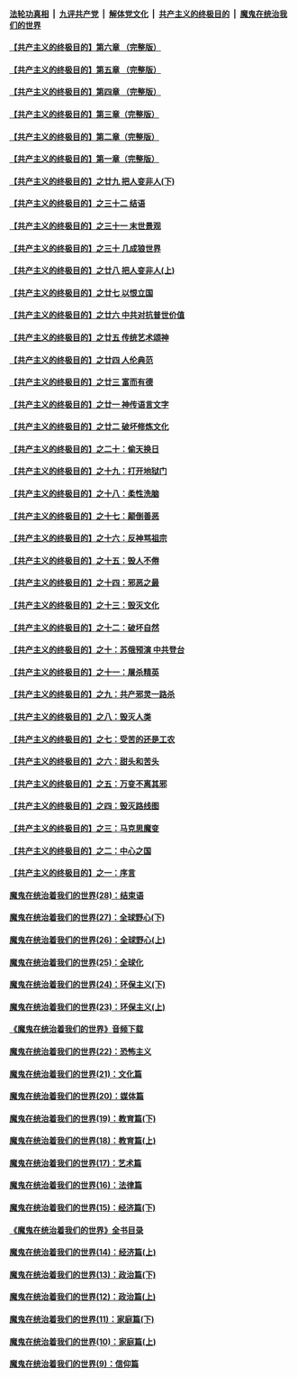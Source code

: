 

####  [法轮功真相](../../../../basic/blob/master/README.md?t=05130731) &nbsp;|&nbsp; [九评共产党](../../../../9ping.md/blob/master/README.md?t=05130731) &nbsp;|&nbsp; [解体党文化](../../../../jtdwh.md/blob/master/README.md?t=05130731)  &nbsp;|&nbsp; [共产主义的终极目的](../../../../gczydzjmd.md/blob/master/README.md?t=05130731) &nbsp;|&nbsp; [魔鬼在统治我们的世界](../../../../mgztzwmdsj.md/blob/master/README.md?t=05130731) 

#### [【共产主义的终极目的】第六章 （完整版）](../pages/nsc422/n11428913.md?t=05130731) 

#### [【共产主义的终极目的】第五章 （完整版）](../pages/nsc422/n11428912.md?t=05130731) 

#### [【共产主义的终极目的】第四章 （完整版）](../pages/nsc422/n11428907.md?t=05130731) 

#### [【共产主义的终极目的】第三章（完整版）](../pages/nsc422/n11428848.md?t=05130731) 

#### [【共产主义的终极目的】第二章（完整版）](../pages/nsc422/n11428831.md?t=05130731) 

#### [【共产主义的终极目的】第一章（完整版）](../pages/nsc422/n11417651.md?t=05130731) 

#### [【共产主义的终极目的】之廿九 把人变非人(下)](../pages/nsc422/n11344140.md?t=05130731) 

#### [【共产主义的终极目的】之三十二 结语](../pages/nsc422/n11360535.md?t=05130731) 

#### [【共产主义的终极目的】之三十一 末世景观](../pages/nsc422/n11351129.md?t=05130731) 

#### [【共产主义的终极目的】之三十 几成狼世界](../pages/nsc422/n11348280.md?t=05130731) 

#### [【共产主义的终极目的】之廿八 把人变非人(上)](../pages/nsc422/n11340492.md?t=05130731) 

#### [【共产主义的终极目的】之廿七 以恨立国](../pages/nsc422/n11336944.md?t=05130731) 

#### [【共产主义的终极目的】之廿六 中共对抗普世价值](../pages/nsc422/n11324785.md?t=05130731) 

#### [【共产主义的终极目的】之廿五 传统艺术颂神](../pages/nsc422/n11296396.md?t=05130731) 

#### [【共产主义的终极目的】之廿四 人伦典范](../pages/nsc422/n11296397.md?t=05130731) 

#### [【共产主义的终极目的】之廿三 富而有德](../pages/nsc422/n11283598.md?t=05130731) 

#### [【共产主义的终极目的】之廿一 神传语言文字](../pages/nsc422/n11263265.md?t=05130731) 

#### [【共产主义的终极目的】之廿二 破坏修炼文化](../pages/nsc422/n11245728.md?t=05130731) 

#### [【共产主义的终极目的】之二十：偷天换日](../pages/nsc422/n11238846.md?t=05130731) 

#### [【共产主义的终极目的】之十九：打开地狱门](../pages/nsc422/n11206376.md?t=05130731) 

#### [【共产主义的终极目的】之十八：柔性洗脑](../pages/nsc422/n11199994.md?t=05130731) 

#### [【共产主义的终极目的】之十七：颠倒善恶](../pages/nsc422/n11179782.md?t=05130731) 

#### [【共产主义的终极目的】之十六：反神骂祖宗](../pages/nsc422/n11166798.md?t=05130731) 

#### [【共产主义的终极目的】之十五：毁人不倦](../pages/nsc422/n11166792.md?t=05130731) 

#### [【共产主义的终极目的】之十四：邪恶之最](../pages/nsc422/n11150249.md?t=05130731) 

#### [【共产主义的终极目的】之十三：毁灭文化](../pages/nsc422/n11135227.md?t=05130731) 

#### [【共产主义的终极目的】之十二：破坏自然](../pages/nsc422/n11135214.md?t=05130731) 

#### [【共产主义的终极目的】之十：苏俄预演 中共登台](../pages/nsc422/n11118424.md?t=05130731) 

#### [【共产主义的终极目的】之十一：屠杀精英](../pages/nsc422/n11118442.md?t=05130731) 

#### [【共产主义的终极目的】之九：共产邪灵一路杀](../pages/nsc422/n11114139.md?t=05130731) 

#### [【共产主义的终极目的】之八：毁灭人类](../pages/nsc422/n11108503.md?t=05130731) 

#### [【共产主义的终极目的】之七：受苦的还是工农](../pages/nsc422/n11101809.md?t=05130731) 

#### [【共产主义的终极目的】之六：甜头和苦头](../pages/nsc422/n11096971.md?t=05130731) 

#### [【共产主义的终极目的】之五：万变不离其邪](../pages/nsc422/n11091285.md?t=05130731) 

#### [【共产主义的终极目的】之四：毁灭路线图](../pages/nsc422/n11086284.md?t=05130731) 

#### [【共产主义的终极目的】之三：马克思魔变](../pages/nsc422/n11061941.md?t=05130731) 

#### [【共产主义的终极目的】之二：中心之国](../pages/nsc422/n11047728.md?t=05130731) 

#### [【共产主义的终极目的】之一：序言](../pages/nsc422/n11086077.md?t=05130731) 

#### [魔鬼在统治着我们的世界(28)：结束语](../pages/nsc422/n10936246.md?t=05130731) 

#### [魔鬼在统治着我们的世界(27)：全球野心(下)](../pages/nsc422/n10928319.md?t=05130731) 

#### [魔鬼在统治着我们的世界(26)：全球野心(上)](../pages/nsc422/n10900318.md?t=05130731) 

#### [魔鬼在统治着我们的世界(25)：全球化](../pages/nsc422/n10788205.md?t=05130731) 

#### [魔鬼在统治着我们的世界(24)：环保主义(下)](../pages/nsc422/n10695307.md?t=05130731) 

#### [魔鬼在统治着我们的世界(23)：环保主义(上)](../pages/nsc422/n10688613.md?t=05130731) 

#### [《魔鬼在统治着我们的世界》音频下载](../pages/nsc422/n10635553.md?t=05130731) 

#### [魔鬼在统治着我们的世界(22)：恐怖主义](../pages/nsc422/n10614727.md?t=05130731) 

#### [魔鬼在统治着我们的世界(21)：文化篇](../pages/nsc422/n10597706.md?t=05130731) 

#### [魔鬼在统治着我们的世界(20)：媒体篇](../pages/nsc422/n10586579.md?t=05130731) 

#### [魔鬼在统治着我们的世界(19)：教育篇(下)](../pages/nsc422/n10564808.md?t=05130731) 

#### [魔鬼在统治着我们的世界(18)：教育篇(上)](../pages/nsc422/n10526970.md?t=05130731) 

#### [魔鬼在统治着我们的世界(17)：艺术篇](../pages/nsc422/n10499093.md?t=05130731) 

#### [魔鬼在统治着我们的世界(16)：法律篇](../pages/nsc422/n10485969.md?t=05130731) 

#### [魔鬼在统治着我们的世界(15)：经济篇(下)](../pages/nsc422/n10469975.md?t=05130731) 

#### [《魔鬼在统治着我们的世界》全书目录](../pages/nsc422/n10464261.md?t=05130731) 

#### [魔鬼在统治着我们的世界(14)：经济篇(上)](../pages/nsc422/n10457370.md?t=05130731) 

#### [魔鬼在统治着我们的世界(13)：政治篇(下)](../pages/nsc422/n10448270.md?t=05130731) 

#### [魔鬼在统治着我们的世界(12)：政治篇(上)](../pages/nsc422/n10444576.md?t=05130731) 

#### [魔鬼在统治着我们的世界(11)：家庭篇(下)](../pages/nsc422/n10440961.md?t=05130731) 

#### [魔鬼在统治着我们的世界(10)：家庭篇(上)](../pages/nsc422/n10435448.md?t=05130731) 

#### [魔鬼在统治着我们的世界(9)：信仰篇](../pages/nsc422/n10432159.md?t=05130731) 

